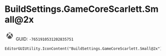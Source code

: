 # BuildSettings.GameCoreScarlett.Small@2x
![](/img/BuildSettings.GameCoreScarlett.Small@2x.png)
GUID: `-7651910531202835751`
```
EditorGUIUtility.IconContent("BuildSettings.GameCoreScarlett.Small@2x")
```
